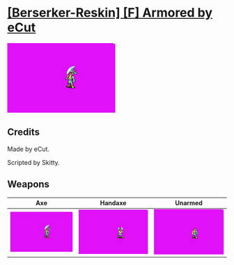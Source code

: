 # [\[Berserker-Reskin\] \[F\] Armored by eCut](./)
 

<img src="./3.%20Axe/Axe_000.png" alt="[Berserker-Reskin] [F] Armored by eCut standing" />

## Credits

Made by eCut.

Scripted by Skitty.

## Weapons
 

|Axe |Handaxe |Unarmed |
|  :---: | :---: | :---: |
| <img alt="Axe animation" src="./3.%20Axe/Axe.gif" /> | <img alt="Handaxe animation" src="./4.%20Handaxe/Handaxe.gif" /> | <img alt="Unarmed animation" src="./8.%20Unarmed/Unarmed.gif" /> |
